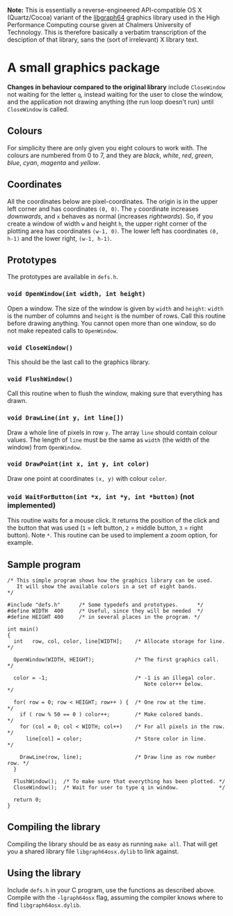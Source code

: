 **Note:** This is essentially a reverse-engineered API-compatible OS X (Quartz/Cocoa) variant of the [libgraph64](http://www.math.chalmers.se/Math/Grundutb/CTH/tma881/1213/Assignments/THREADS/graphics.html) graphics library used in the High Performance Computing course given at Chalmers University of Technology. This is therefore basically a verbatim transcription of the desciption of that library, sans the (sort of irrelevant) X library text.

# A small graphics package
**Changes in behaviour compared to the original library** include `CloseWindow` not waiting for the letter `q`, instead waiting for the user to close the window, and the application not drawing anything (the run loop doesn't run) until `CloseWindow` is called.

## Colours
For simplicity there are only given you eight colours to work with. The colours are numbered from 0 to 7, and they are _black_, _white_, _red_, _green_, _blue_, _cyan_, _magenta_ and _yellow_.

## Coordinates
All the coordinates below are pixel-coordinates. The origin is in the upper
left corner and has coordinates `(0, 0)`. The `y` coordinate increases _downwards_, and `x` behaves as normal (increases _rightwards_).
So, if you create a window of width `w` and height `h`, the upper right corner of the plotting area has coordinates `(w-1, 0)`. The lower left has coordinates `(0, h-1)` and the lower right, `(w-1, h-1)`.

## Prototypes
The prototypes are available in `defs.h`.

### `void OpenWindow(int width, int height)`
Open a window. The size of the window is given by `width` and `height`: `width` is the number of columns and `height` is the number of rows. Call this routine before drawing anything. You cannot open more than one window, so do not make repeated calls to `OpenWindow`.

### `void CloseWindow()`
This should be the last call to the graphics library.

### `void FlushWindow()`
Call this routine when to flush the window, making sure that everything has drawn.

### `void DrawLine(int y, int line[])`
Draw a whole line of pixels in row `y`. The array `line` should contain colour values. The length of `line` must be the same as `width` (the width of the window) from `OpenWindow`.

### `void DrawPoint(int x, int y, int color)`
Draw one point at coordinates `(x, y)` with colour `color`.

### `void WaitForButton(int *x, int *y, int *button)` (not implemented)
This routine waits for a mouse click. It returns the position of the click and the button that was used (`1` = left button, `2` = middle button, `3` = right button). Note `*`. This routine can be used to implement a zoom option, for example.

## Sample program

    /* This simple program shows how the graphics library can be used. 
       It will show the available colors in a set of eight bands.
    */

    #include "defs.h"      /* Some typedefs and prototypes.      */
    #define WIDTH  400     /* Useful, since they will be needed  */
    #define HEIGHT 400     /* in several places in the program. */

    int main()
    {
      int   row, col, color, line[WIDTH];    /* Allocate storage for line.   */

      OpenWindow(WIDTH, HEIGHT);             /* The first graphics call.     */

      color = -1;                            /* -1 is an illegal color.
                                                Note color++ below.          */

      for( row = 0; row < HEIGHT; row++ ) {  /* One row at the time.         */
        if ( row % 50 == 0 ) color++;        /* Make colored bands.          */
        for (col = 0; col < WIDTH; col++)    /* For all pixels in the row.   */
          line[col] = color;                 /* Store color in line.         */

        DrawLine(row, line);                 /* Draw line as row number row. */
      }

      FlushWindow();  /* To make sure that everything has been plotted. */
      CloseWindow();  /* Wait for user to type q in window.             */

      return 0;
    }

## Compiling the library
Compiling the library should be as easy as running `make all`. That will get you a shared library file `libgraph64osx.dylib` to link against.

## Using the library
Include `defs.h` in your C program, use the functions as described above. Compile with the `-lgraph64osx` flag, assuming the compiler knows where to find `libgraph64osx.dylib`.
